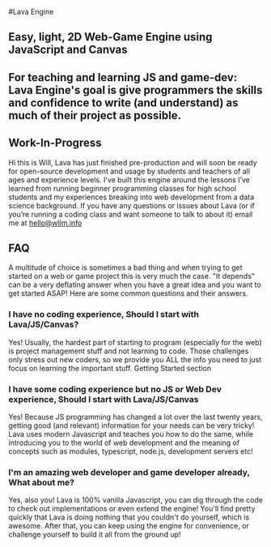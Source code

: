 #Lava Engine
## Easy, light, 2D Web-Game Engine using JavaScript and Canvas
## For teaching and learning JS and game-dev: Lava Engine's goal is give programmers the skills and confidence to write (and understand) as much of their project as possible.

## Work-In-Progress
Hi this is Will,
Lava has just finished pre-production and will soon be ready for open-source development and usage by students and teachers of all ages and experience levels.
I've built this engine around the lessons I’ve learned from running beginner programming classes for high school students and my experiences breaking into web development from a data science background. If you have any questions or issues about Lava (or if you’re running a coding class and want someone to talk to about it) email me at hello@wllm.info

## FAQ
A multitude of choice is sometimes a bad thing and when trying to get started on a web or game project this is very much the case. "It depends" can be a very deflating answer when you have a great idea and you want to get started ASAP! Here are some common questions and their answers.

### I have no coding experience, Should I start with Lava/JS/Canvas?
Yes! Usually, the hardest part of starting to program (especially for the web) is project management stuff and not learning to code. Those challenges only stress out new coders, so we provide you ALL the info you need to just focus on learning the important stuff. Getting Started section

### I have some coding experience but no JS or Web Dev experience, Should I start with Lava/JS/Canvas
Yes! Because JS programming has changed a lot over the last twenty years, getting good (and relevant) information for your needs can be very tricky! Lava uses modern Javascript and teaches you how to do the same, while introducing you to the world of web development and the meaning of concepts such as modules, typescript, node.js, development servers etc!

### I'm an amazing web developer and game developer already, What about me?
Yes, also you! Lava is 100% vanilla Javascript, you can dig through the code to check out implementations or even extend the engine! You'll find pretty quickly that Lava is doing nothing that you couldn't do yourself, which is awesome. After that, you can keep using the engine for convenience, or challenge yourself to build it all from the ground up!
